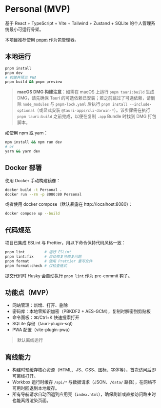 # Personal (MVP)

基于 React + TypeScript + Vite + Tailwind + Zustand + SQLite 的个人管理系统最小可运行骨架。

本项目推荐使用 [pnpm](https://pnpm.io/) 作为包管理器。

## 本地运行

```bash
pnpm install
pnpm dev
# 构建并预览 PWA
pnpm build && pnpm preview
```

> **macOS DMG 构建注意**：如需在 macOS 上运行 `pnpm tauri:build` 生成 DMG，请先确保 Tauri 的可选依赖已安装；若之前跳过了可选依赖，请删除 `node_modules` 与 `pnpm-lock.yaml` 后执行 `pnpm install --include-optional`（或显式安装 `@tauri-apps/cli-darwin-*`）。该步骤需在执行 `pnpm tauri:build` 之前完成，以便在复制 `.app` Bundle 时找到 DMG 打包脚本。

如使用 npm 或 yarn：
```bash
npm install && npm run dev
# or
yarn && yarn dev
```

## Docker 部署

使用 Docker 手动构建镜像：

```bash
docker build -t Personal .
docker run --rm -p 8080:80 Personal
```

或者使用 docker compose（默认暴露在 http://localhost:8080）：

```bash
docker compose up --build
```
## 代码规范

项目已集成 ESLint 与 Prettier，用以下命令保持代码风格一致：

```bash
pnpm lint         # 运行 ESLint
pnpm lint:fix     # 自动修复可修复问题
pnpm format       # 使用 Prettier 重写文件
pnpm format:check # 仅检查格式
```

提交代码时 Husky 会自动执行 `pnpm lint` 作为 pre-commit 钩子。

## 功能点（MVP）
- 网站管理：新增、打开、删除
- 密码库：本地零知识加密（PBKDF2 + AES-GCM），复制时解密到剪贴板
- 命令面板：⌘/Ctrl+K 快速搜索打开
- SQLite 存储（tauri-plugin-sql）
- PWA 配置（vite-plugin-pwa）

> 默认离线运行

## 离线能力

- 构建时预缓存核心资源（HTML、JS、CSS、图标、字体等），首次访问后即可离线打开。
- Workbox 运行时缓存 `/api/*` 与数据请求（JSON、`/data/` 路径），在网络不可用时回退到本地缓存。
- 所有导航请求自动回退到应用壳（`index.html`），确保刷新或直接访问路由时也能离线渲染页面。
